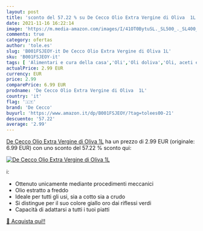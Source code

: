 ```yaml
---
layout: post
title: 'sconto del 57.22 % su De Cecco Olio Extra Vergine di Oliva  1L  '
date: 2021-11-16 16:22:14
image: 'https://m.media-amazon.com/images/I/41OT0BytuSL._SL500_._SL400_.jpg'
comments: true
category: ofertas
author: 'tole.es'
slug: 'B001FSJEOY-it De Cecco Olio Extra Vergine di Oliva 1L'
sku: 'B001FSJEOY-it'
tags: [ 'Alimentari e cura della casa','Oli','Oli doliva','Oli, aceti e condimenti per insalata','de cecco', ]
actualPrice: 2.99 EUR
currency: EUR
price: 2.99
comparePrice: 6.99 EUR
prodname: 'De Cecco Olio Extra Vergine di Oliva  1L'
country: 'it'
flag: '🇮🇹'
brand: 'De Cecco'
buyurl: 'https://www.amazon.it/dp/B001FSJEOY/?tag=tolees00-21'
descuento: '57.22'
average: '2.99'
---
```


[De Cecco Olio Extra Vergine di Oliva  1L](https://www.amazon.it/dp/B001FSJEOY/?tag=tolees00-21) ha un prezzo di 2.99 EUR (originale: 6.99 EUR) con uno sconto del 57.22 % sconto qui:

[![De Cecco Olio Extra Vergine di Oliva  1L](https://m.media-amazon.com/images/I/41OT0BytuSL._SL500_._SL400_.jpg)](https://www.amazon.it/dp/B001FSJEOY/?tag=tolees00-21)

ℹ️:

- Ottenuto unicamente mediante procedimenti meccanici
- Olio estratto a freddo
- Ideale per tutti gli usi, sia a cotto sia a crudo
- Si distingue per il suo colore giallo oro dai riflessi verdi
- Capacità di adattarsi a tutti i tuoi piatti

[🛒 Acquista qui!!](https://www.amazon.it/dp/B001FSJEOY/?tag=tolees00-21)
